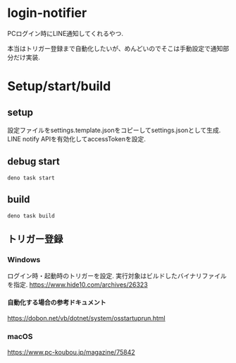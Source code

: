 # login-notifier
PCログイン時にLINE通知してくれるやつ.

本当はトリガー登録まで自動化したいが、めんどいのでそこは手動設定で通知部分だけ実装.

# Setup/start/build
## setup
設定ファイルをsettings.template.jsonをコピーしてsettings.jsonとして生成.
LINE notify APIを有効化してaccessTokenを設定.



## debug start
```
deno task start
```

## build
```
deno task build
```


## トリガー登録
### Windows
ログイン時・起動時のトリガーを設定.
実行対象はビルドしたバイナリファイルを指定.
https://www.hide10.com/archives/26323

#### 自動化する場合の参考ドキュメント
https://dobon.net/vb/dotnet/system/osstartuprun.html


### macOS
https://www.pc-koubou.jp/magazine/75842
